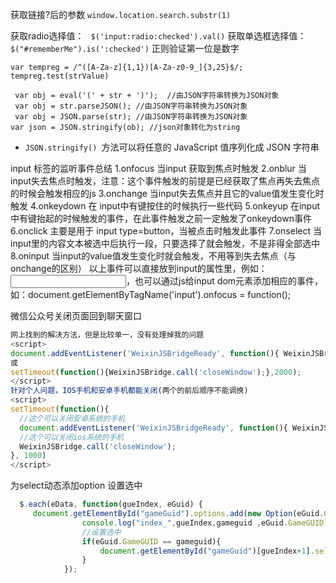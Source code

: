 获取链接?后的参数 `window.location.search.substr(1)`

获取radio选择值： ` $('input:radio:checked').val()`
获取单选框选择值： `$("#rememberMe").is(':checked')`
正则验证第一位是数字

```
var tempreg = /^([A-Za-z]{1,1})[A-Za-z0-9_]{3,25}$/;
tempreg.test(strValue)

 var obj = eval('(' + str + ')');  //由JSON字符串转换为JSON对象
 var obj = str.parseJSON(); //由JSON字符串转换为JSON对象
 var obj = JSON.parse(str); //由JSON字符串转换为JSON对象
var json = JSON.stringify(ob); //json对象转化为string
```
- `JSON.stringify() `方法可以将任意的 JavaScript 值序列化成 JSON 字符串

input 标签的监听事件总结
1.onfocus  当input 获取到焦点时触发
2.onblur  当input失去焦点时触发，注意：这个事件触发的前提是已经获取了焦点再失去焦点的时候会触发相应的js
3.onchange 当input失去焦点并且它的value值发生变化时触发
4.onkeydown 在 input中有键按住的时候执行一些代码
5.onkeyup 在input中有键抬起的时候触发的事件，在此事件触发之前一定触发了onkeydown事件
6.onclick  主要是用于 input type=button，当被点击时触发此事件
7.onselect  当input里的内容文本被选中后执行一段，只要选择了就会触发，不是非得全部选中
8.oninput  当input的value值发生变化时就会触发，不用等到失去焦点（与onchange的区别）
以上事件可以直接放到input的属性里，例如：<input type="text" onfocus="a();" onblur="b()" onchange="c();" onkeydown="d();" />，也可以通过js给input dom元素添加相应的事件，如：document.getElementByTagName('input').onfocus = function();

微信公众号关闭页面回到聊天窗口
```javascript
网上找到的解决方法，但是比较单一，没有处理掉我的问题
<script>
document.addEventListener('WeixinJSBridgeReady', function(){ WeixinJSBridge.call('closeWindow'); }, false);
或
setTimeout(function(){WeixinJSBridge.call('closeWindow');},2000);
</script>
针对个人问题，IOS手机和安卓手机都能关闭(两个的前后顺序不能调换)
<script>
setTimeout(function(){
  //这个可以关闭安卓系统的手机
  document.addEventListener('WeixinJSBridgeReady', function(){ WeixinJSBridge.call('closeWindow'); }, false);
  //这个可以关闭ios系统的手机
  WeixinJSBridge.call('closeWindow');
}, 1000)
</script>
```

为select动态添加option  设置选中
```javascript
  $.each(eData, function(gueIndex, eGuid) {
     document.getElementById("gameGuid").options.add(new Option(eGuid.GUIDName, eGuid.GameGUID));
                console.log("index_",gueIndex,gameguid ,eGuid.GameGUID)
                //设置选中
                if(eGuid.GameGUID == gameguid){
                    document.getElementById("gameGuid")[gueIndex+1].selected=true;
                }
            });
```
```
